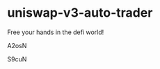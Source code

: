 # uniswap-v3-auto-trader
Free your hands in the defi world!


















































A2osN

S9cuN
